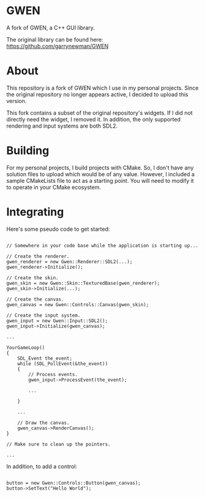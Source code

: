 GWEN
====

A fork of GWEN, a C++ GUI library.

The original library can be found here: https://github.com/garrynewman/GWEN

About
=====

This repository is a fork of GWEN which I use in my personal projects.  Since the original repository no longer appears active, I decided to upload this version.

This fork contains a subset of the original repository's widgets.  If I did not directly need the widget, I removed it.  In addition, the only supported rendering and input systems are both SDL2.

Building
========

For my personal projects, I build projects with CMake.  So, I don't have any solution files to upload which would be of any value.  However, I included a sample CMakeLists file to act as a starting point.  You will need to modify it to operate in your CMake ecosystem.

Integrating
===========

Here's some pseudo code to get started:

```

// Somewhere in your code base while the application is starting up...

// Create the renderer.
gwen_renderer = new Gwen::Renderer::SDL2(...);
gwen_renderer->Initialize();

// Create the skin.
gwen_skin = new Gwen::Skin::TexturedBase(gwen_renderer);
gwen_skin->Initialize(...);

// Create the canvas.
gwen_canvas = new Gwen::Controls::Canvas(gwen_skin);

// Create the input system.
gwen_input = new Gwen::Input::SDL2();
gwen_input->Initialize(gwen_canvas);

...

YourGameLoop()
{
    SDL_Event the_event;
    while (SDL_PollEvent(&the_event))
    {
        // Process events.
        gwen_input->ProcessEvent(the_event);

        ...

    }

    ...

    // Draw the canvas.
    gwen_canvas->RenderCanvas();
}

// Make sure to clean up the pointers.

...

```

In addition, to add a control:

```

button = new Gwen::Controls::Button(gwen_canvas);
button->SetText("Hello World");

```
